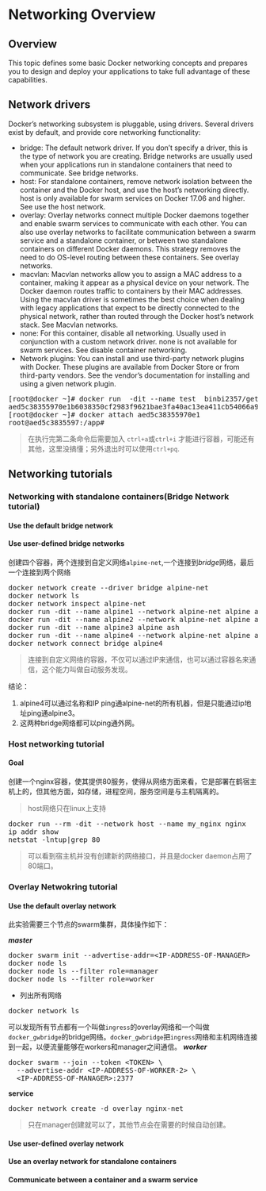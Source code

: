 # Networking Overview
## Overview
This topic defines some basic Docker networking concepts and prepares you to design and deploy your applications to take full advantage of these capabilities.

## Network drivers
Docker’s networking subsystem is pluggable, using drivers. Several drivers exist by default, and provide core networking functionality:

* bridge: The default network driver. If you don’t specify a driver, this is the type of network you are creating. Bridge networks are usually used when your applications run in standalone containers that need to communicate. See bridge networks.
* host: For standalone containers, remove network isolation between the container and the Docker host, and use the host’s networking directly. host is only available for swarm services on Docker 17.06 and higher. See use the host network.
* overlay: Overlay networks connect multiple Docker daemons together and enable swarm services to communicate with each other. You can also use overlay networks to facilitate communication between a swarm service and a standalone container, or between two standalone containers on different Docker daemons. This strategy removes the need to do OS-level routing between these containers. See overlay networks.
* macvlan: Macvlan networks allow you to assign a MAC address to a container, making it appear as a physical device on your network. The Docker daemon routes traffic to containers by their MAC addresses. Using the macvlan driver is sometimes the best choice when dealing with legacy applications that expect to be directly connected to the physical network, rather than routed through the Docker host’s network stack. See Macvlan networks.
* none: For this container, disable all networking. Usually used in conjunction with a custom network driver. none is not available for swarm services. See disable container networking.
* Network plugins: You can install and use third-party network plugins with Docker. These plugins are available from Docker Store or from third-party vendors. See the vendor’s documentation for installing and using a given network plugin.

<pre>
[root@docker ~]# docker run  -dit --name test  binbi2357/get-started:part2  bash
aed5c38355970e1b6038350cf2983f9621bae3fa40ac13ea411cb54066a9c06d
[root@docker ~]# docker attach aed5c38355970e1
root@aed5c3835597:/app# 
</pre>
> 在执行完第二条命令后需要加入 `ctrl+a`或`ctrl+i` 才能进行容器，可能还有其他，这里没搞懂；另外退出时可以使用`ctrl+pq`.

## Networking tutorials
### Networking with standalone containers(Bridge Network tutorial)
#### Use the default bridge network 
#### Use user-defined bridge networks
创建四个容器，两个连接到自定义网络`alpine-net`,一个连接到*bridge*网络，最后一个连接到两个网络
<pre>
docker network create --driver bridge alpine-net
docker network ls
docker network inspect alpine-net
docker run -dit --name alpine1 --network alpine-net alpine ash
docker run -dit --name alpine2 --network alpine-net alpine ash
docker run -dit --name alpine3 alpine ash
docker run -dit --name alpine4 --network alpine-net alpine ash
docker network connect bridge alpine4
</pre>
> 连接到自定义网络的容器，不仅可以通过IP来通信，也可以通过容器名来通信，这个能力叫做自动服务发现。

结论：

1. alpine4可以通过名称和IP ping通alpine-net的所有机器，但是只能通过ip地址ping通alpine3。
2. 这两种bridge网络都可以ping通外网。

### Host networking tutorial
#### Goal
创建一个nginx容器，使其提供80服务，使得从网络方面来看，它是部署在鹤宿主机上的，但其他方面，如存储，进程空间，服务空间是与主机隔离的。
> host网络只在linux上支持

<pre>
docker run --rm -dit --network host --name my_nginx nginx
ip addr show
netstat -lntup|grep 80
</pre>
> 可以看到宿主机并没有创建新的网络接口，并且是docker daemon占用了80端口。

### Overlay Netwokring tutorial
#### Use the default overlay network
此实验需要三个节点的swarm集群，具体操作如下：

***master***
<pre>
docker swarm init --advertise-addr=&lt;IP-ADDRESS-OF-MANAGER>
docker node ls
docker node ls --filter role=manager
docker node ls --filter role=worker
</pre>
* 列出所有网络
<pre>
docker network ls</pre>
可以发现所有节点都有一个叫做`ingress`的overlay网络和一个叫做`docker_gwbridge`的bridge网络。`docker_gwbridge`把`ingress`网络和主机网络连接到一起，以便流量能够在workers和manager之间通信。
***worker***
<pre>
docker swarm --join --token &lt;TOKEN> \
  --advertise-addr &lt;IP-ADDRESS-OF-WORKER-2> \
  &lt;IP-ADDRESS-OF-MANAGER>:2377
</pre>

**service**
<pre>
docker network create -d overlay nginx-net
</pre>
> 只在manager创建就可以了，其他节点会在需要的时候自动创建。



#### Use user-defined overlay network

#### Use an overlay network for standalone containers

#### Communicate between a container and a swarm service




